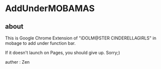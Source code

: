 # AddUnderMOBAMAS

## about

This is Google Chrome Extension of "iDOLM@STER CINDERELLAGIRLS" in mobage to add under function bar.

If it doesn't launch on Pages, you should give up. Sorry;)

auther : Zen